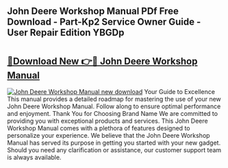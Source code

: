 ## John Deere Workshop Manual PDf Free Download - Part-Kp2 Service Owner Guide - User Repair Edition YBGDp

# <h2><a href="http://bc52941.oget.top/?id=John+Deere+Workshop+Manual">🔗Download New 👉🔴 John Deere Workshop Manual</a></h2>

[![John Deere Workshop Manual new download](https://i.imgur.com/5g1atiW.png)](http://bc52941.oget.top/?id=John+Deere+Workshop+Manual)
Your Guide to Excellence This manual provides a detailed roadmap for mastering the use of your new John Deere Workshop Manual. Follow along to ensure optimal performance and enjoyment. Thank You for Choosing Brand Name We are committed to providing you with exceptional products and services. This John Deere Workshop Manual comes with a plethora of features designed to personalize your experience. We believe that the John Deere Workshop Manual has served its purpose in getting you started with your new gadget. Should you need any clarification or assistance, our customer support team is always available.
